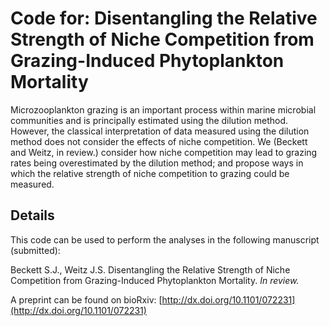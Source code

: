 Code for: Disentangling the Relative Strength of Niche Competition from Grazing-Induced Phytoplankton Mortality
=============================

Microzooplankton grazing is an important process within marine microbial communities and is principally estimated using the dilution method. However, the classical interpretation of data measured using the dilution method does not consider the effects of niche competition. We (Beckett and Weitz, in review.) consider how niche competition may lead to grazing rates being overestimated by the dilution method; and propose ways in which the relative strength of niche competition to grazing could be measured.


Details
--------
This code can be used to perform the analyses in the following manuscript (submitted):

Beckett S.J., Weitz J.S. Disentangling the Relative Strength of Niche Competition from Grazing-Induced Phytoplankton Mortality. *In review.*

A preprint can be found on bioRxiv: [http://dx.doi.org/10.1101/072231](http://dx.doi.org/10.1101/072231)
